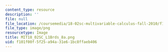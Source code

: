 ```yaml
---
content_type: resource
description: ''
file: null
file_location: /coursemedia/18-02sc-multivariable-calculus-fall-2010/f101f00f5f25a94a31e61bc8ffaeb406_MIT18_02SC_L1Brds_8a.png
file_type: image/png
resourcetype: Image
title: MIT18_02SC_L1Brds_8a.png
uid: f101f00f-5f25-a94a-31e6-1bc8ffaeb406
---
```

